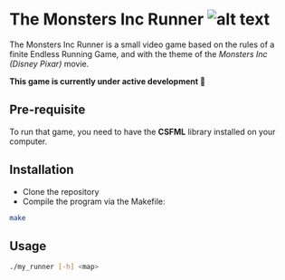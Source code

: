 # The Monsters Inc Runner ![alt text](https://vignette.wikia.nocookie.net/logopedia/images/4/44/Avh7xonsdf111.png/revision/latest?cb=20181121065911 "Monsters Inc Logo")

The Monsters Inc Runner is a small video game based on the rules of a finite Endless Running
Game, and with the theme of the *Monsters Inc (Disney Pixar)* movie.

**This game is currently under active development :construction:**

## Pre-requisite

To run that game, you need to have the **CSFML** library installed on your computer.

## Installation
- Clone the repository
- Compile the program via the Makefile:
```bash
make
```
## Usage
```bash
./my_runner [-h] <map>
```